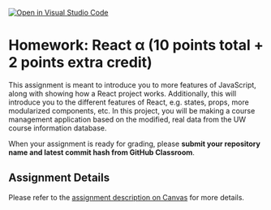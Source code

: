 [![Open in Visual Studio Code](https://classroom.github.com/assets/open-in-vscode-f059dc9a6f8d3a56e377f745f24479a46679e63a5d9fe6f495e02850cd0d8118.svg)](https://classroom.github.com/online_ide?assignment_repo_id=7104803&assignment_repo_type=AssignmentRepo)
# Homework: React α (10 points total + 2 points extra credit)

This assignment is meant to introduce you to more features of JavaScript, along with showing how a React project works. Additionally, this will introduce you to the different features of React, e.g. states, props, more modularized components, etc. In this project, you will be making a course management application based on the modified, real data from the UW course information database.

When your assignment is ready for grading, please **submit your repository name and latest commit hash from GitHub Classroom**.

## Assignment Details

Please refer to the [assignment description on Canvas](https://canvas.wisc.edu/courses/295709/assignments/1516939) for more details.
